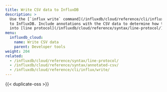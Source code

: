 ```yaml
---
title: Write CSV data to InfluxDB
description: >
  Use the [`influx write` command](/influxdb/cloud/reference/cli/influx/write/) to write CSV data
  to InfluxDB. Include annotations with the CSV data to determine how the data translates
  into [line protocol](/influxdb/cloud/reference/syntax/line-protocol/).
menu:
  influxdb_cloud:
    name: Write CSV data
    parent: Developer tools
weight: 204
related:
  - /influxdb/cloud/reference/syntax/line-protocol/
  - /influxdb/cloud/reference/syntax/annotated-csv/
  - /influxdb/cloud/reference/cli/influx/write/
---
```


{{< duplicate-oss >}}